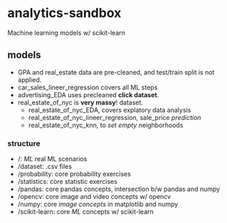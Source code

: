 # analytics-sandbox

Machine learning models w/ scikit-learn


## models

- GPA and real_estate data are pre-cleaned, and test/train split is not applied.
- car_sales_lineer_regression covers all ML steps
- advertising_EDA uses precleaned **click dataset**.
- real_estate_of_nyc is **very massy**! dataset. 
   - real_estate_of_nyc_EDA, covers explatory data analysis
   - real_estate_of_nyc_lineer_regression, sale_price _prediction_
   - real_estate_of_nyc_knn, to _set empty_ neighborhoods 

### structure

- /: *ML* real ML scenarios
- /dataset: .csv files
- /probability: core probability exercises
- /statistics: core statistic exercises
- /pandas: core pandas concepts, intersection b/w pandas and numpy
- /opencv: core image and video concepts w/ opencv
- /numpy: core _image concepts_ in matplotlib and numpy
- /scikit-learn: core _ML_ concepts w/ scikit-learn